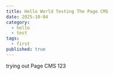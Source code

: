```yaml
---
title: Hello World Testing The Page CMS
date: 2025-10-04
category:
  - hello
  - test
tags:
  - first
published: true
---
```

trying out Page CMS 123